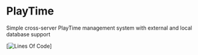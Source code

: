 # PlayTime
Simple cross-server PlayTime management system with external and local database support

[![Lines Of Code](https://tokei.rs/b1/github/NegativeKB/PlayTime?category=code)]
